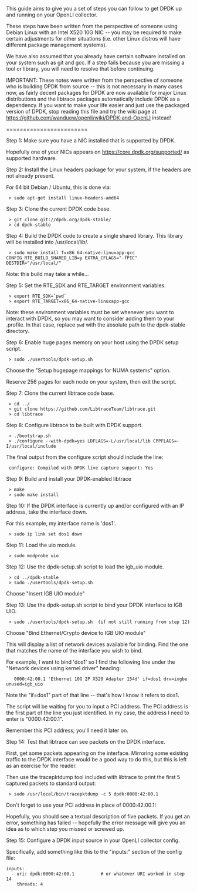 This guide aims to give you a set of steps you can follow to get DPDK
up and running on your OpenLI collector.

These steps have been written from the perspective of someone using
Debian Linux with an Intel X520 10G NIC -- you may be required to make
certain adjustments for other situations (i.e. other Linux distros
will have different package management systems).

We have also assumed that you already have certain software installed
on your system such as git and gcc. If a step fails because you are
missing a tool or library, you will need to resolve that before continuing.

IMPORTANT: These notes were written from the perspective of someone who is
building DPDK from source -- this is not necessary in many cases now, as
fairly decent packages for DPDK are now available for major Linux
distributions and the libtrace packages automatically include DPDK as a
dependency. If you want to make your life easier and just use the
packaged version of DPDK, stop reading this file and try the wiki page at
https://github.com/wanduow/openli/wiki/DPDK-and-OpenLI instead!


========================

Step 1: Make sure you have a NIC installed that is supported by DPDK.

  Hopefully one of your NICs appears on https://core.dpdk.org/supported/ as
  supported hardware.


Step 2: Install the Linux headers package for your system, if the headers
        are not already present.

  For 64 bit Debian / Ubuntu, this is done via:

     > sudo apt-get install linux-headers-amd64


Step 3: Clone the current DPDK code base.

     > git clone git://dpdk.org/dpdk-stable/
     > cd dpdk-stable


Step 4: Build the DPDK code to create a single shared library. This library
        will be installed into /usr/local/lib/.

     > sudo make install T=x86_64-native-linuxapp-gcc CONFIG_RTE_BUILD_SHARED_LIB=y EXTRA_CFLAGS="-fPIC" DESTDIR="/usr/local/"

  Note: this build may take a while...


Step 5: Set the RTE_SDK and RTE_TARGET environment variables.

     > export RTE_SDK=`pwd`
     > export RTE_TARGET=x86_64-native-linuxapp-gcc

  Note: these environment variables must be set whenever you want to interact
        with DPDK, so you may want to consider adding them to your .profile.
        In that case, replace `pwd` with the absolute path to the dpdk-stable
        directory.


Step 6: Enable huge pages memory on your host using the DPDK setup script.

     > sudo ./usertools/dpdk-setup.sh

   Choose the "Setup hugepage mappings for NUMA systems" option.

   Reserve 256 pages for each node on your system, then exit the script.


Step 7: Clone the current libtrace code base.

     > cd ../
     > git clone https://github.com/LibtraceTeam/libtrace.git
     > cd libtrace


Step 8: Configure libtrace to be built with DPDK support.

     > ./bootstrap.sh
     > ./configure --with-dpdk=yes LDFLAGS=-L/usr/local/lib CPPFLAGS=-I/usr/local/include

  The final output from the configure script should include the line:

     configure: Compiled with DPDK live capture support: Yes

Step 9: Build and install your DPDK-enabled libtrace

     > make
     > sudo make install


Step 10: If the DPDK interface is currently up and/or configured with an IP
        address, take the interface down.

  For this example, my interface name is 'dos1'.

     > sudo ip link set dos1 down


Step 11: Load the uio module.

     > sudo modprobe uio


Step 12: Use the dpdk-setup.sh script to load the igb_uio module.

     > cd ../dpdk-stable
     > sudo ./usertools/dpdk-setup.sh

   Choose "Insert IGB UIO module"


Step 13: Use the dpdk-setup.sh script to bind your DPDK interface to IGB UIO.

     > sudo ./usertools/dpdk-setup.sh  (if not still running from step 12)

   Choose "Bind Ethernet/Crypto device to IGB UIO module"

   This will display a list of network devices available for binding. Find
   the one that matches the name of the interface you wish to bind.

   For example, I want to bind 'dos1' so I find the following line under the
   "Network devices using kernel driver" heading:

       0000:42:00.1 'Ethernet 10G 2P X520 Adapter 154d' if=dos1 drv=ixgbe unused=igb_uio

   Note the "if=dos1" part of that line -- that's how I know it refers to dos1.

   The script will be waiting for you to input a PCI address. The PCI address
   is the first part of the line you just identified. In my case, the address
   I need to enter is "0000:42:00.1".

   Remember this PCI address; you'll need it later on.


Step 14: Test that libtrace can see packets on the DPDK interface.

  First, get some packets appearing on the interface. Mirroring some
  existing traffic to the DPDK interface would be a good way to do this,
  but this is left as an exercise for the reader.

  Then use the tracepktdump tool included with libtrace to print the first
  5 captured packets to standard output:

     > sudo /usr/local/bin/tracepktdump -c 5 dpdk:0000:42:00.1

  Don't forget to use your PCI address in place of 0000:42:00.1!

  Hopefully, you should see a textual description of five packets. If you
  get an error, something has failed -- hopefully the error message will give
  you an idea as to which step you missed or screwed up.


Step 15: Configure a DPDK input source in your OpenLI collector config.

  Specifically, add something like this to the "inputs:" section of the
  config file:

    inputs:
      - uri: dpdk:0000:42:00.1          # or whatever URI worked in step 14
        threads: 4

